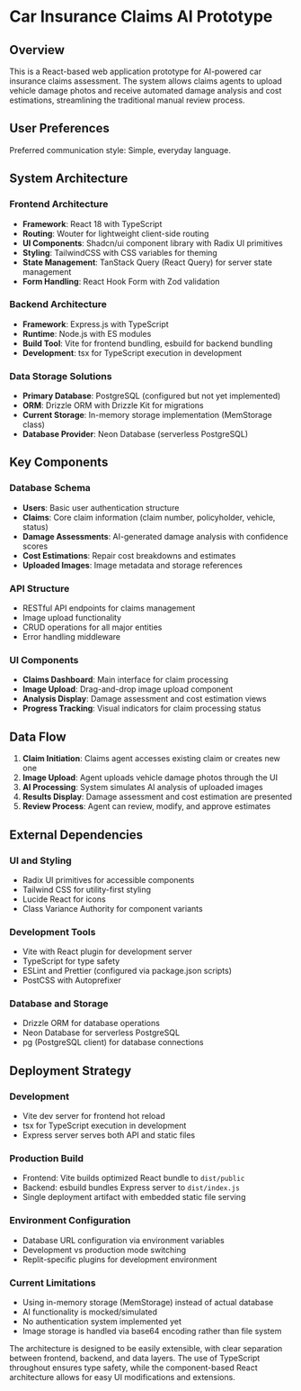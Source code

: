 # Car Insurance Claims AI Prototype

## Overview

This is a React-based web application prototype for AI-powered car insurance claims assessment. The system allows claims agents to upload vehicle damage photos and receive automated damage analysis and cost estimations, streamlining the traditional manual review process.

## User Preferences

Preferred communication style: Simple, everyday language.

## System Architecture

### Frontend Architecture
- **Framework**: React 18 with TypeScript
- **Routing**: Wouter for lightweight client-side routing
- **UI Components**: Shadcn/ui component library with Radix UI primitives
- **Styling**: TailwindCSS with CSS variables for theming
- **State Management**: TanStack Query (React Query) for server state management
- **Form Handling**: React Hook Form with Zod validation

### Backend Architecture
- **Framework**: Express.js with TypeScript
- **Runtime**: Node.js with ES modules
- **Build Tool**: Vite for frontend bundling, esbuild for backend bundling
- **Development**: tsx for TypeScript execution in development

### Data Storage Solutions
- **Primary Database**: PostgreSQL (configured but not yet implemented)
- **ORM**: Drizzle ORM with Drizzle Kit for migrations
- **Current Storage**: In-memory storage implementation (MemStorage class)
- **Database Provider**: Neon Database (serverless PostgreSQL)

## Key Components

### Database Schema
- **Users**: Basic user authentication structure
- **Claims**: Core claim information (claim number, policyholder, vehicle, status)
- **Damage Assessments**: AI-generated damage analysis with confidence scores
- **Cost Estimations**: Repair cost breakdowns and estimates
- **Uploaded Images**: Image metadata and storage references

### API Structure
- RESTful API endpoints for claims management
- Image upload functionality
- CRUD operations for all major entities
- Error handling middleware

### UI Components
- **Claims Dashboard**: Main interface for claim processing
- **Image Upload**: Drag-and-drop image upload component
- **Analysis Display**: Damage assessment and cost estimation views
- **Progress Tracking**: Visual indicators for claim processing status

## Data Flow

1. **Claim Initiation**: Claims agent accesses existing claim or creates new one
2. **Image Upload**: Agent uploads vehicle damage photos through the UI
3. **AI Processing**: System simulates AI analysis of uploaded images
4. **Results Display**: Damage assessment and cost estimation are presented
5. **Review Process**: Agent can review, modify, and approve estimates

## External Dependencies

### UI and Styling
- Radix UI primitives for accessible components
- Tailwind CSS for utility-first styling
- Lucide React for icons
- Class Variance Authority for component variants

### Development Tools
- Vite with React plugin for development server
- TypeScript for type safety
- ESLint and Prettier (configured via package.json scripts)
- PostCSS with Autoprefixer

### Database and Storage
- Drizzle ORM for database operations
- Neon Database for serverless PostgreSQL
- pg (PostgreSQL client) for database connections

## Deployment Strategy

### Development
- Vite dev server for frontend hot reload
- tsx for TypeScript execution in development
- Express server serves both API and static files

### Production Build
- Frontend: Vite builds optimized React bundle to `dist/public`
- Backend: esbuild bundles Express server to `dist/index.js`
- Single deployment artifact with embedded static file serving

### Environment Configuration
- Database URL configuration via environment variables
- Development vs production mode switching
- Replit-specific plugins for development environment

### Current Limitations
- Using in-memory storage (MemStorage) instead of actual database
- AI functionality is mocked/simulated
- No authentication system implemented yet
- Image storage is handled via base64 encoding rather than file system

The architecture is designed to be easily extensible, with clear separation between frontend, backend, and data layers. The use of TypeScript throughout ensures type safety, while the component-based React architecture allows for easy UI modifications and extensions.